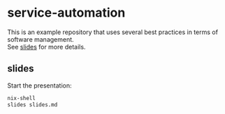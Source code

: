 # service-automation

This is an example repository that uses several best practices in terms of software management.  
See [slides](slides.md) for more details.

## slides

Start the presentation:

```bash
nix-shell
slides slides.md
```
